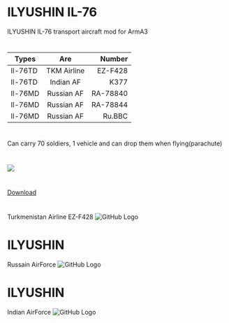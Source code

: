 # ILYUSHIN IL-76
ILYUSHIN IL-76 transport aircraft mod for ArmA3
#
| Types         | Are           | Number   |
| ------------- |:-------------:| --------:|
| Il-76TD       | TKM Airline   | EZ-F428  |
| Il-76TD       | Indian AF     |   K377   |
| Il-76MD       | Russian AF    | RA-78840 |
| Il-76MD       | Russian AF    | RA-78844 |
| Il-76MD       | Russian AF    | Ru.BBC |

#
Can carry 70 soldiers, 1 vehicle and can drop them when flying(parachute)
#
[![](https://www.paypalobjects.com/en_US/i/btn/btn_donateCC_LG.gif)](https://www.paypal.com/cgi-bin/webscr?cmd=_s-xclick&hosted_button_id=K6922R75JMFTS)
#
[Download](https://codeload.github.com/Nobatgeldi/ILYUSHIN-IL-76-Arma3/zip/master)
#
Turkmenistan Airline EZ-F428
![GitHub Logo](http://arma3.nobatgeldi.com/images/il_76/363)
# ILYUSHIN
Russain AirForce
![GitHub Logo](http://arma3.nobatgeldi.com/images/il_76/512)
# ILYUSHIN
Indian AirForce
![GitHub Logo](http://arma3.nobatgeldi.com/images/il_76/942)
